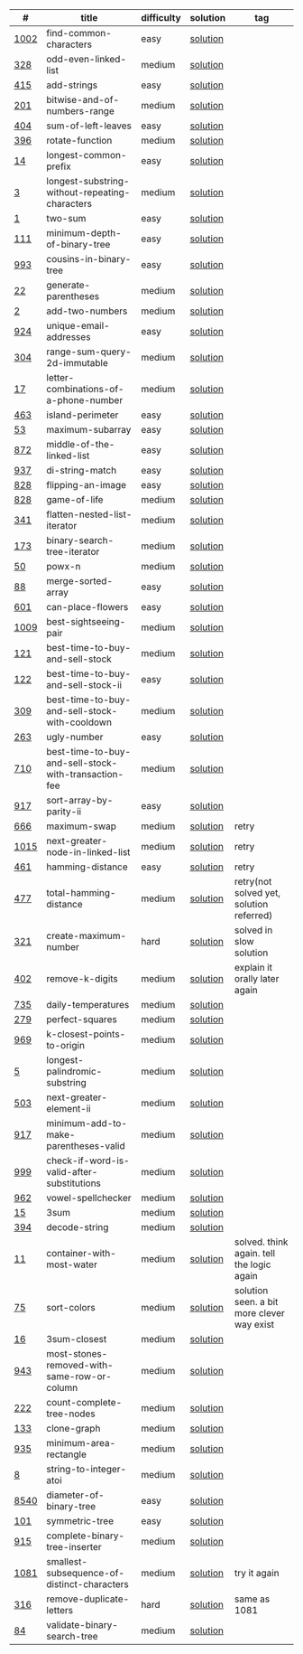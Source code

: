 

| #                                                                                            | title                                     | difficulty | solution      |    tag    |
|----------------------------------------------------------------------------------------------|-------------------------------------------|------------|----------------|-----------|
|[1002](https://leetcode.com/problems/find-common-characters/)           | find-common-characters            | easy       | [solution](https://github.com/jereneal20/TIL/blob/master/ps/odd-even-linked-list.cpp) |
|[328](https://leetcode.com/problems/odd-even-linked-list/) | odd-even-linked-list | medium | [solution](https://github.com/jereneal20/TIL/blob/master/ps/find-common-characters.cpp) |
|[415](https://leetcode.com/problems/add-strings) | add-strings | easy | [solution](https://github.com/jereneal20/TIL/blob/master/ps/odd-even-linked-list.cpp) |
|[201](https://leetcode.com/problems/bitwise-and-of-numbers-range/) | bitwise-and-of-numbers-range | medium | [solution](https://github.com/jereneal20/TIL/blob/master/ps/bitwise-and-of-numbers-range.cpp) |
|[404](https://leetcode.com/problems/sum-of-left-leaves/) | sum-of-left-leaves | easy | [solution](https://github.com/jereneal20/TIL/blob/master/ps/sum-of-left-leaves.cpp) |
|[396](https://leetcode.com/problems/rotate-function) | rotate-function | medium | [solution](https://github.com/jereneal20/TIL/blob/master/ps/rotate-function.cpp) |
|[14](https://leetcode.com/problems/longest-common-prefix) | longest-common-prefix | easy | [solution](https://github.com/jereneal20/TIL/blob/master/ps/longest-common-prefix.cpp) |
|[3](https://leetcode.com/problems/longest-substring-without-repeating-characters) | longest-substring-without-repeating-characters | medium | [solution](https://github.com/jereneal20/TIL/blob/master/ps/longest-substring-without-repeating-characters.cpp) |
|[1](https://leetcode.com/problems/two-sum) | two-sum | easy | [solution](https://github.com/jereneal20/TIL/blob/master/ps/two-sum.cpp) |
|[111](https://leetcode.com/problems/minimum-depth-of-binary-tree) | minimum-depth-of-binary-tree | easy | [solution](https://github.com/jereneal20/TIL/blob/master/ps/minimum-depth-of-binary-tree.cpp) |
|[993](https://leetcode.com/problems/cousins-in-binary-tree) | cousins-in-binary-tree | easy | [solution](https://github.com/jereneal20/TIL/blob/master/ps/cousins-in-binary-tree.cpp) |
|[22](https://leetcode.com/problems/generate-parentheses) | generate-parentheses| medium | [solution](https://github.com/jereneal20/TIL/blob/master/ps/generate-parentheses.cpp) |
|[2](https://leetcode.com/problems/add-two-numbers) | add-two-numbers | medium | [solution](https://github.com/jereneal20/TIL/blob/master/ps/add-two-numbers.cpp) |
|[924](https://leetcode.com/problems/unique-email-addresses) | unique-email-addresses | easy | [solution](https://github.com/jereneal20/TIL/blob/master/ps/unique-email-addresses.cpp) |
|[304](https://leetcode.com/problems/range-sum-query-2d-immutable) | range-sum-query-2d-immutable | medium | [solution](https://github.com/jereneal20/TIL/blob/master/ps/range-sum-query-2d-immutable.cpp) |
|[17](https://leetcode.com/problems/letter-combinations-of-a-phone-number) | letter-combinations-of-a-phone-number | medium | [solution](https://github.com/jereneal20/TIL/blob/master/ps/letter-combinations-of-a-phone-number.cpp) |
|[463](https://leetcode.com/problems/island-perimeter) | island-perimeter | easy | [solution](https://github.com/jereneal20/TIL/blob/master/ps/island-perimeter.cpp) |
|[53](https://leetcode.com/problems/maximum-subarray) | maximum-subarray | easy | [solution](https://github.com/jereneal20/TIL/blob/master/ps/maximum-subarray.cpp) |
|[872](https://leetcode.com/problems/middle-of-the-linked-list) | middle-of-the-linked-list | easy | [solution](https://github.com/jereneal20/TIL/blob/master/ps/middle-of-the-linked-list.cpp) |
|[937](https://leetcode.com/problems/di-string-match) | di-string-match | easy | [solution](https://github.com/jereneal20/TIL/blob/master/ps/di-string-match.cpp) |
|[828](https://leetcode.com/problems/flipping-an-image) | flipping-an-image | easy | [solution](https://github.com/jereneal20/TIL/blob/master/ps/flipping-an-image.cpp) |
|[828](https://leetcode.com/problems/game-of-life) | game-of-life | medium | [solution](https://github.com/jereneal20/TIL/blob/master/ps/game-of-life.cpp) |
|[341](https://leetcode.com/problems/flatten-nested-list-iterator) | flatten-nested-list-iterator | medium | [solution](https://github.com/jereneal20/TIL/blob/master/ps/flatten-nested-list-iterator.cpp) |
|[173](https://leetcode.com/problems/binary-search-tree-iterator) | binary-search-tree-iterator | medium | [solution](https://github.com/jereneal20/TIL/blob/master/ps/binary-search-tree-iterator.cpp) |
|[50](https://leetcode.com/problems/powx-n) | powx-n | medium | [solution](https://github.com/jereneal20/TIL/blob/master/ps/powx-n.cpp) |
|[88](https://leetcode.com/problems/merge-sorted-array) | merge-sorted-array | easy | [solution](https://github.com/jereneal20/TIL/blob/master/ps/merge-sorted-array.cpp) |
|[601](https://leetcode.com/problems/can-place-flowers) | can-place-flowers | easy | [solution](https://github.com/jereneal20/TIL/blob/master/ps/can-place-flowers.cpp) |
|[1009](https://leetcode.com/problems/best-sightseeing-pair) | best-sightseeing-pair | medium | [solution](https://github.com/jereneal20/TIL/blob/master/ps/best-sightseeing-pair.cpp) |
|[121](https://leetcode.com/problems/best-time-to-buy-and-sell-stock) | best-time-to-buy-and-sell-stock | medium | [solution](https://github.com/jereneal20/TIL/blob/master/ps/best-time-to-buy-and-sell-stock.cpp) |
|[122](https://leetcode.com/problems/best-time-to-buy-and-sell-stock-ii) | best-time-to-buy-and-sell-stock-ii | easy | [solution](https://github.com/jereneal20/TIL/blob/master/ps/best-time-to-buy-and-sell-stock-ii.cpp) |
|[309](https://leetcode.com/problems/best-time-to-buy-and-sell-stock-with-cooldown) | best-time-to-buy-and-sell-stock-with-cooldown | medium | [solution](https://github.com/jereneal20/TIL/blob/master/ps/best-time-to-buy-and-sell-stock-with-cooldown.cpp) |
|[263](https://leetcode.com/problems/ugly-number) | ugly-number | easy | [solution](https://github.com/jereneal20/TIL/blob/master/ps/ugly-number.cpp) |
|[710](https://leetcode.com/problems/best-time-to-buy-and-sell-stock-with-transaction-fee) | best-time-to-buy-and-sell-stock-with-transaction-fee | medium | [solution](https://github.com/jereneal20/TIL/blob/master/ps/best-time-to-buy-and-sell-stock-with-transaction-fee.cpp) |
|[917](https://leetcode.com/problems/sort-array-by-parity-ii) | sort-array-by-parity-ii | easy | [solution](https://github.com/jereneal20/TIL/blob/master/ps/sort-array-by-parity-ii.cpp) |
|[666](https://leetcode.com/problems/maximum-swap) | maximum-swap | medium | [solution](https://github.com/jereneal20/TIL/blob/master/ps/maximum-swap.cpp) | retry |
|[1015](https://leetcode.com/problems/next-greater-node-in-linked-list) | next-greater-node-in-linked-list | medium | [solution](https://github.com/jereneal20/TIL/blob/master/ps/next-greater-node-in-linked-list.cpp) | retry |
|[461](https://leetcode.com/problems/hamming-distance) | hamming-distance | easy | [solution](https://github.com/jereneal20/TIL/blob/master/ps/hamming-distance.cpp) | retry |
|[477](https://leetcode.com/problems/total-hamming-distance) | total-hamming-distance | medium | [solution](https://github.com/jereneal20/TIL/blob/master/ps/total-hamming-distance.cpp) | retry(not solved yet, solution referred) |
|[321](https://leetcode.com/problems/create-maximum-number) | create-maximum-number | hard | [solution](https://github.com/jereneal20/TIL/blob/master/ps/create-maximum-number.cpp) | solved in slow solution |
|[402](https://leetcode.com/problems/remove-k-digits) | remove-k-digits | medium | [solution](https://github.com/jereneal20/TIL/blob/master/ps/remove-k-digits.cpp) | explain it orally later again |
|[735](https://leetcode.com/problems/daily-temperatures) | daily-temperatures | medium | [solution](https://github.com/jereneal20/TIL/blob/master/ps/daily-temperatures.cpp) |  |
|[279](https://leetcode.com/problems/perfect-squares) | perfect-squares | medium | [solution](https://github.com/jereneal20/TIL/blob/master/ps/perfect-squares.cpp) |  |
|[969](https://leetcode.com/problems/k-closest-points-to-origin) | k-closest-points-to-origin | medium | [solution](https://github.com/jereneal20/TIL/blob/master/ps/k-closest-points-to-origin.cpp) |  |
|[5](https://leetcode.com/problems/longest-palindromic-substring) | longest-palindromic-substring | medium | [solution](https://github.com/jereneal20/TIL/blob/master/ps/longest-palindromic-substring.cpp) |  |
|[503](https://leetcode.com/problems/next-greater-element-ii) | next-greater-element-ii | medium | [solution](https://github.com/jereneal20/TIL/blob/master/ps/next-greater-element-ii.cpp) |  |
|[917](https://leetcode.com/problems/minimum-add-to-make-parentheses-valid) | minimum-add-to-make-parentheses-valid | medium | [solution](https://github.com/jereneal20/TIL/blob/master/ps/minimum-add-to-make-parentheses-valid.cpp) |  |
|[999](https://leetcode.com/problems/check-if-word-is-valid-after-substitutions) | check-if-word-is-valid-after-substitutions | medium | [solution](https://github.com/jereneal20/TIL/blob/master/ps/check-if-word-is-valid-after-substitutions.cpp) |  |
|[962](https://leetcode.com/problems/vowel-spellchecker) | vowel-spellchecker | medium | [solution](https://github.com/jereneal20/TIL/blob/master/ps/vowel-spellchecker.cpp) |  |
|[15](https://leetcode.com/problems/3sum) | 3sum | medium | [solution](https://github.com/jereneal20/TIL/blob/master/ps/3sum.cpp) |  |
|[394](https://leetcode.com/problems/decode-string) | decode-string | medium | [solution](https://github.com/jereneal20/TIL/blob/master/ps/decode-string.cpp) |  |
|[11](https://leetcode.com/problems/container-with-most-water) | container-with-most-water | medium | [solution](https://github.com/jereneal20/TIL/blob/master/ps/container-with-most-water.cpp) | solved. think again. tell the logic again |
|[75](https://leetcode.com/problems/sort-colors) | sort-colors | medium | [solution](https://github.com/jereneal20/TIL/blob/master/ps/sort-colors.cpp) | solution seen. a bit more clever way exist |
|[16](https://leetcode.com/problems/3sum-closest) | 3sum-closest | medium | [solution](https://github.com/jereneal20/TIL/blob/master/ps/3sum-closest.cpp) |  |
|[943](https://leetcode.com/problems/most-stones-removed-with-same-row-or-column) | most-stones-removed-with-same-row-or-column | medium | [solution](https://github.com/jereneal20/TIL/blob/master/ps/most-stones-removed-with-same-row-or-column.cpp) |  |
|[222](https://leetcode.com/problems/count-complete-tree-nodes) | count-complete-tree-nodes | medium | [solution](https://github.com/jereneal20/TIL/blob/master/ps/count-complete-tree-nodes.cpp) |  |
|[133](https://leetcode.com/problems/clone-graph) | clone-graph | medium | [solution](https://github.com/jereneal20/TIL/blob/master/ps/clone-graph.cpp) |  |
|[935](https://leetcode.com/problems/minimum-area-rectangle) | minimum-area-rectangle | medium | [solution](https://github.com/jereneal20/TIL/blob/master/ps/minimum-area-rectangle.cpp) |  |
|[8](https://leetcode.com/problems/string-to-integer-atoi) | string-to-integer-atoi | medium | [solution](https://github.com/jereneal20/TIL/blob/master/ps/string-to-integer-atoi.cpp) |  |
|[8540](https://leetcode.com/problems/diameter-of-binary-tree) | diameter-of-binary-tree | easy | [solution](https://github.com/jereneal20/TIL/blob/master/ps/diameter-of-binary-tree.cpp) |  |
|[101](https://leetcode.com/problems/symmetric-tree) | symmetric-tree | easy | [solution](https://github.com/jereneal20/TIL/blob/master/ps/symmetric-tree.py) |  |
|[915](https://leetcode.com/problems/complete-binary-tree-inserter) | complete-binary-tree-inserter | medium | [solution](https://github.com/jereneal20/TIL/blob/master/ps/complete-binary-tree-inserter.py) |  |
|[1081](https://leetcode.com/problems/smallest-subsequence-of-distinct-characters) | smallest-subsequence-of-distinct-characters | medium | [solution](https://github.com/jereneal20/TIL/blob/master/ps/smallest-subsequence-of-distinct-characters.py) | try it again |
|[316](https://leetcode.com/problems/remove-duplicate-letters) | remove-duplicate-letters | hard | [solution](https://github.com/jereneal20/TIL/blob/master/ps/smallest-subsequence-of-distinct-characters.py) | same as 1081 |
|[84](https://leetcode.com/problems/validate-binary-search-tree) | validate-binary-search-tree | medium | [solution](https://github.com/jereneal20/TIL/blob/master/ps/validate-binary-search-tree.py) |  |

